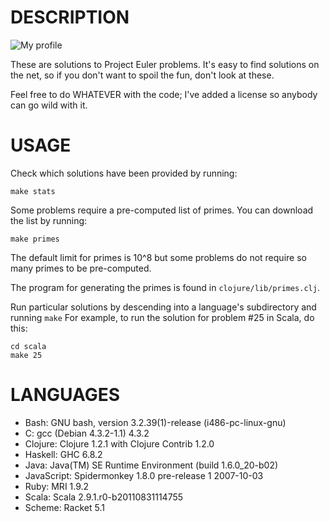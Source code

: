 DESCRIPTION
===========
<p>
<img src="https://github.com/downloads/retiman/project-euler/retiman.png" alt="My profile" title="My level" />
</p>

These are solutions to Project Euler problems.  It's easy to find solutions on
the net, so if you don't want to spoil the fun, don't look at these.

Feel free to do WHATEVER with the code; I've added a license so anybody can go
wild with it.

USAGE
=====
Check which solutions have been provided by running:

    make stats

Some problems require a pre-computed list of primes.  You can download the list
by running:

    make primes

The default limit for primes is 10^8 but some problems do not require so many primes to
be pre-computed.

The program for generating the primes is found in `clojure/lib/primes.clj`.

Run particular solutions by descending into a language's subdirectory and
running `make` For example, to run the solution for problem #25 in Scala, do
this:

    cd scala
    make 25

LANGUAGES
=========
* Bash: GNU bash, version 3.2.39(1)-release (i486-pc-linux-gnu)
* C: gcc (Debian 4.3.2-1.1) 4.3.2
* Clojure: Clojure 1.2.1 with Clojure Contrib 1.2.0
* Haskell: GHC 6.8.2
* Java: Java(TM) SE Runtime Environment (build 1.6.0_20-b02)
* JavaScript: Spidermonkey 1.8.0 pre-release 1 2007-10-03
* Ruby: MRI 1.9.2
* Scala: Scala 2.9.1.r0-b20110831114755
* Scheme: Racket 5.1
